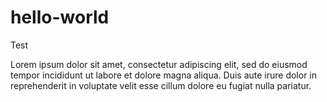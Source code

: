 # hello-world
Test 

Lorem ipsum dolor sit amet, consectetur adipiscing elit, sed do eiusmod tempor incididunt ut labore et dolore magna aliqua.
Duis aute irure dolor in reprehenderit in voluptate velit esse cillum dolore eu fugiat nulla pariatur.
